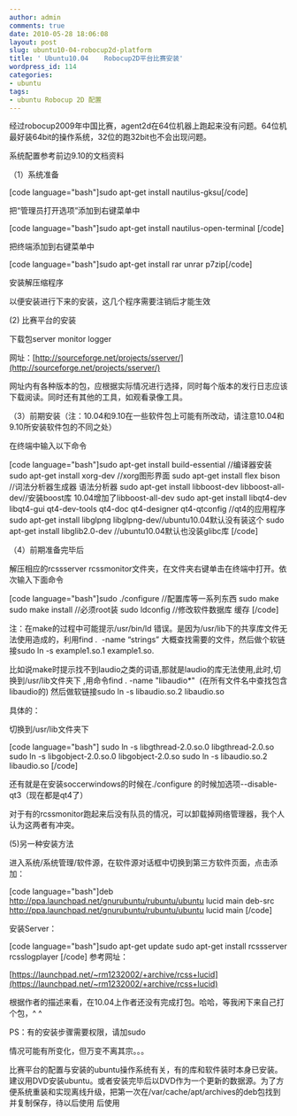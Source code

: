 ```yaml
---
author: admin
comments: true
date: 2010-05-28 18:06:08
layout: post
slug: ubuntu10-04-robocup2d-platform
title: ' Ubuntu10.04    Robocup2D平台比赛安装'
wordpress_id: 114
categories:
- ubuntu
tags:
- ubuntu Robocup 2D 配置
---
```


经过robocup2009年中国比赛，agent2d在64位机器上跑起来没有问题。64位机最好装64bit的操作系统，32位的跑32bit也不会出现问题。

系统配置参考前边9.10的文档资料

（1）系统准备

[code language="bash"]sudo apt-get install nautilus-gksu[/code]

把“管理员打开选项”添加到右键菜单中

[code language="bash"]sudo apt-get install nautilus-open-terminal [/code]

把终端添加到右键菜单中

[code language="bash"]sudo apt-get install rar unrar p7zip[/code]

安装解压缩程序

以便安装进行下来的安装，这几个程序需要注销后才能生效

(2) 比赛平台的安装

下载包server monitor logger

网址：[http://sourceforge.net/projects/sserver/](http://sourceforge.net/projects/sserver/)

网址内有各种版本的包，应根据实际情况进行选择，同时每个版本的发行日志应该下载阅读。同时还有其他的工具，如观看录像工具。

（3）前期安装（注：10.04和9.10在一些软件包上可能有所改动，请注意10.04和9.10所安装软件包的不同之处）

在终端中输入以下命令

[code language="bash"]sudo apt-get install build-essential //编译器安装
sudo apt-get install xorg-dev  //xorg图形界面
sudo apt-get install flex bison //词法分析器生成器 语法分析器
sudo apt-get install libboost-dev libboost-all-dev//安装boost库 10.04增加了libboost-all-dev
sudo apt-get install libqt4-dev libqt4-gui qt4-dev-tools qt4-doc qt4-designer qt4-qtconfig //qt4的应用程序
sudo apt-get install libglpng libglpng-dev//ubuntu10.04默认没有装这个
sudo apt-get install libglib2.0-dev //ubuntu10.04默认也没装glibc库
           [/code]

（4）前期准备完毕后

解压相应的rcssserver rcssmonitor文件夹，在文件夹右键单击在终端中打开。依次输入下面命令

[code language="bash"]sudo ./configure //配置库等一系列东西
sudo make
sudo make install //必须root装
sudo ldconfig //修改软件数据库 缓存
[/code]

注：在make的过程中可能提示/usr/bin/ld 错误。是因为/usr/lib下的共享库文件无法使用造成的，利用find .  -name “strings” 大概查找需要的文件，然后做个软链接sudo ln -s example1.so.1 example1.so.

比如说make时提示找不到laudio之类的词语,那就是laudio的库无法使用,此时,切换到/usr/lib文件夹下 ,用命令find . -name "libaudio*"  (在所有文件名中查找包含libaudio的) 然后做软链接sudo ln -s libaudio.so.2 libaudio.so

具体的：

切换到/usr/lib文件夹下

[code language="bash"]
sudo ln -s libgthread-2.0.so.0 libgthread-2.0.so
sudo ln -s libgobject-2.0.so.0 libgobject-2.0.so
sudo ln -s libaudio.so.2 libaudio.so
[/code]

还有就是在安装soccerwindows的时候在./configure 的时候加选项--disable-qt3（现在都是qt4了）

对于有的rcssmonitor跑起来后没有队员的情况，可以卸载掉网络管理器，我个人认为这两者有冲突。

(5)另一种安装方法

进入系统/系统管理/软件源，在软件源对话框中切换到第三方软件页面，点击添加：

[code language="bash"]deb http://ppa.launchpad.net/gnurubuntu/rubuntu/ubuntu lucid main
deb-src http://ppa.launchpad.net/gnurubuntu/rubuntu/ubuntu lucid main
[/code]

安装Server：

[code language="bash"]sudo apt-get update
sudo apt-get install rcssserver rcsslogplayer
[/code]
参考网址：

[https://launchpad.net/~rm1232002/+archive/rcss+lucid](https://launchpad.net/~rm1232002/+archive/rcss+lucid)

根据作者的描述来看，在10.04上作者还没有完成打包。哈哈，等我闲下来自己打个包，^ ^

PS：有的安装步骤需要权限，请加sudo

情况可能有所变化，但万变不离其宗。。。

比赛平台的配置与安装的ubuntu操作系统有关，有的库和软件装时本身已安装。建议用DVD安装ubuntu。或者安装完毕后以DVD作为一个更新的数据源。为了方便系统重装和实现离线升级，把第一次在/var/cache/apt/archives的deb包找到并复制保存，待以后使用
后使用
